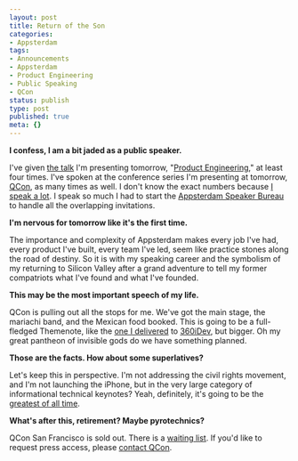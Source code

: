 ```yaml
---
layout: post
title: Return of the Son
categories:
- Appsterdam
tags:
- Announcements
- Appsterdam
- Product Engineering
- Public Speaking
- QCon
status: publish
type: post
published: true
meta: {}
---
```

<strong>I confess, I am a bit jaded as a public speaker.</strong>

I've given <a href="http://www.readwriteweb.com/enterprise/2011/09/app-genius-mike-lee-talks-prod.php">the talk</a> I'm presenting tomorrow, "<a href="http://www.infoq.com/presentations/Product-Engineering">Product Engineering</a>," at least four times. I've spoken at the conference series I'm presenting at tomorrow, <a href="http://www.infoq.com/presentations/Making-Apps-That-Dont-Suck">QCon</a>, as many times as well. I don't know the exact numbers because <a href="http://lanyrd.com/profile/bmf/past/">I speak a lot</a>. I speak so much I had to start the <a href="http://www.youtube.com/watch?v=6Jidkf7RggU">Appsterdam Speaker Bureau</a> to handle all the overlapping invitations. 

<strong>I'm nervous for tomorrow like it's the first time.</strong>

The importance and complexity of Appsterdam makes every job I've had, every product I've built, every team I've led, seem like practice stones along the road of destiny. So it is with my speaking career and the symbolism of my returning to Silicon Valley after a grand adventure to tell my former compatriots what I've found and what I've founded.

<strong>This may be the most important speech of my life.</strong>

QCon is pulling out all the stops for me. We've got the main stage, the mariachi band, and the Mexican food booked. This is going to be a full-fledged Themenote, like the <a href="http://www.tuaw.com/2011/09/13/360idev-mike-lee-talks-about-mariachi-project-engineering-and/">one I delivered<a> to <a href="http://360idev.com/">360iDev<a>, but bigger. Oh my great pantheon of invisible gods do we have something planned.

<strong>Those are the facts. How about some superlatives?</strong>

Let's keep this in perspective. I'm not addressing the civil rights movement, and I'm not launching the iPhone, but in the very large category of informational technical keynotes? Yeah, definitely, it's going to be the <a href="http://www.youtube.com/watch?v=GcnTU746Bhs">greatest of all time</a>.

<strong>What's after this, retirement? Maybe pyrotechnics?</strong>

QCon San Francisco is sold out. There is a <a href="https://docs.google.com/spreadsheet/viewform?pli=1&formkey=dGtBUlZPcmdRZEQ1dURwbFBjbk1qRnc6MQ#gid=0">waiting list</a>. If you'd like to request press access, please <a href="mailto:qcon@infoq.com?subject=Press%20Access%20to%20Mike%20Lee's%20Keynote">contact QCon</a>.
